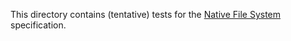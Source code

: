 This directory contains (tentative) tests for the
[Native File System](https://wicg.github.io/native-file-system/) specification.

